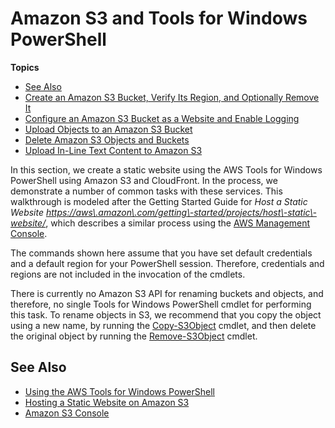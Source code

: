 # Amazon S3 and Tools for Windows PowerShell<a name="pstools-s3"></a>

**Topics**
+ [See Also](#see-also)
+ [Create an Amazon S3 Bucket, Verify Its Region, and Optionally Remove It](pstools-s3-bucket-create.md)
+ [Configure an Amazon S3 Bucket as a Website and Enable Logging](pstools-s3-create-website.md)
+ [Upload Objects to an Amazon S3 Bucket](pstools-s3-upload-object.md)
+ [Delete Amazon S3 Objects and Buckets](pstools-s3-delete-website.md)
+ [Upload In\-Line Text Content to Amazon S3](pstools-s3-upload-in-line-text.md)

In this section, we create a static website using the AWS Tools for Windows PowerShell using Amazon S3 and CloudFront\. In the process, we demonstrate a number of common tasks with these services\. This walkthrough is modeled after the Getting Started Guide for *Host a Static Website <https://aws\.amazon\.com/getting\-started/projects/host\-static\-website/>*, which describes a similar process using the [AWS Management Console](https://console.aws.amazon.com/s3/home)\.

The commands shown here assume that you have set default credentials and a default region for your PowerShell session\. Therefore, credentials and regions are not included in the invocation of the cmdlets\.

There is currently no Amazon S3 API for renaming buckets and objects, and therefore, no single Tools for Windows PowerShell cmdlet for performing this task\. To rename objects in S3, we recommend that you copy the object using a new name, by running the [Copy\-S3Object](https://docs.aws.amazon.com/powershell/latest/reference/items/Copy-S3Object.html) cmdlet, and then delete the original object by running the [Remove\-S3Object](https://docs.aws.amazon.com/powershell/latest/reference/items/Remove-S3Object.html) cmdlet\.

## See Also<a name="see-also"></a>
+  [Using the AWS Tools for Windows PowerShell](pstools-using.md) 
+  [Hosting a Static Website on Amazon S3](https://docs.aws.amazon.com/AmazonS3/latest/dev/WebsiteHosting.html) 
+  [Amazon S3 Console](https://console.aws.amazon.com/s3/home) 